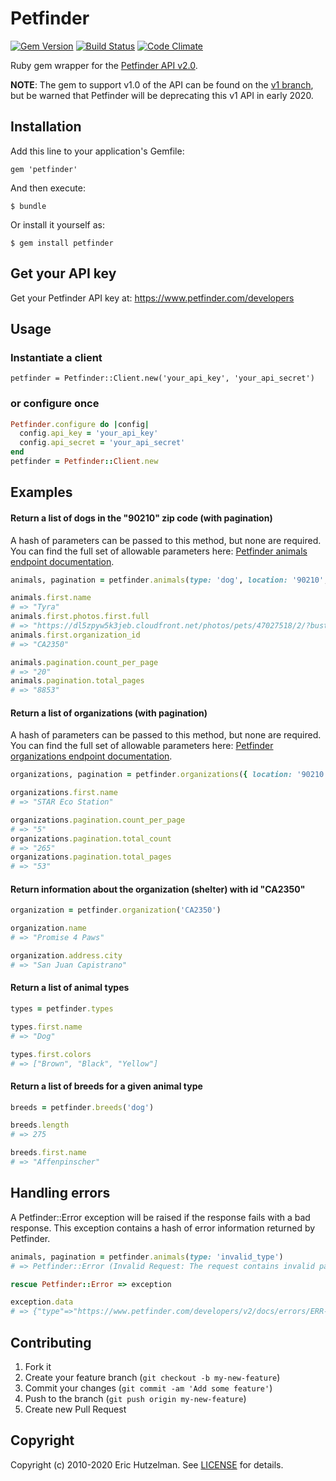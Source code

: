 # Petfinder

[![Gem Version](https://badge.fury.io/rb/petfinder.png)][gem]
[![Build Status](https://secure.travis-ci.org/ehutzelman/petfinder.png?branch=master)][travis]
[![Code Climate](https://codeclimate.com/github/ehutzelman/petfinder.png)](https://codeclimate.com/github/ehutzelman/petfinder)

[gem]: https://rubygems.org/gems/petfinder
[travis]: http://travis-ci.org/ehutzelman/petfinder

Ruby gem wrapper for the [Petfinder API v2.0](https://www.petfinder.com/developers/v2/docs).

**NOTE**: The gem to support v1.0 of the API can be found on the [v1 branch](https://github.com/ehutzelman/petfinder/tree/v1), but be warned that
Petfinder will be deprecating this v1 API in early 2020.

## Installation

Add this line to your application's Gemfile:

    gem 'petfinder'

And then execute:

    $ bundle

Or install it yourself as:

    $ gem install petfinder

## Get your API key

Get your Petfinder API key at: https://www.petfinder.com/developers

## Usage

### Instantiate a client

    petfinder = Petfinder::Client.new('your_api_key', 'your_api_secret')

### or configure once

```ruby
Petfinder.configure do |config|
  config.api_key = 'your_api_key'
  config.api_secret = 'your_api_secret'
end
petfinder = Petfinder::Client.new
```

## Examples

#### Return a list of dogs in the "90210" zip code (with pagination)
A hash of parameters can be passed to this method, but none are required. You can find the full set of allowable parameters here:
[Petfinder animals endpoint documentation](https://www.petfinder.com/developers/v2/docs/#get-animals).

```ruby
animals, pagination = petfinder.animals(type: 'dog', location: '90210', page: 1)

animals.first.name
# => "Tyra"
animals.first.photos.first.full
# => "https://dl5zpyw5k3jeb.cloudfront.net/photos/pets/47027518/2/?bust=1578168103"
animals.first.organization_id
# => "CA2350"

animals.pagination.count_per_page
# => "20"
animals.pagination.total_pages
# => "8853"
```

#### Return a list of organizations (with pagination)
A hash of parameters can be passed to this method, but none are required. You can find the full set of allowable parameters here:
[Petfinder organizations endpoint documentation](https://www.petfinder.com/developers/v2/docs/#get-organizations).

```ruby
organizations, pagination = petfinder.organizations({ location: '90210', limit: 5 })

organizations.first.name
# => "STAR Eco Station"

organizations.pagination.count_per_page
# => "5"
organizations.pagination.total_count
# => "265"
organizations.pagination.total_pages
# => "53"
```

#### Return information about the organization (shelter) with id "CA2350"

```ruby
organization = petfinder.organization('CA2350')

organization.name
# => "Promise 4 Paws"

organization.address.city
# => "San Juan Capistrano"
```

#### Return a list of animal types
```ruby
types = petfinder.types

types.first.name
# => "Dog"

types.first.colors
# => ["Brown", "Black", "Yellow"]
```

#### Return a list of breeds for a given animal type
```ruby
breeds = petfinder.breeds('dog')

breeds.length
# => 275

breeds.first.name
# => "Affenpinscher"
```

## Handling errors
A Petfinder::Error exception will be raised if the response fails with a bad response. This exception contains a hash of error information returned by Petfinder.

```ruby
animals, pagination = petfinder.animals(type: 'invalid_type')
# => Petfinder::Error (Invalid Request: The request contains invalid parameters.)

rescue Petfinder::Error => exception

exception.data
# => {"type"=>"https://www.petfinder.com/developers/v2/docs/errors/ERR-00002/", "status"=>400, "title"=>"Invalid Request", "detail"=>"The request contains invalid parameters.", "invalid-params"=>[{"in"=>"query", "path"=>"type", "message"=>"invalid_type is not a valid animal type."}]}
```

## Contributing

1. Fork it
2. Create your feature branch (`git checkout -b my-new-feature`)
3. Commit your changes (`git commit -am 'Add some feature'`)
4. Push to the branch (`git push origin my-new-feature`)
5. Create new Pull Request

## Copyright

Copyright (c) 2010-2020 Eric Hutzelman.
See [LICENSE][] for details.

[license]: LICENSE.txt
